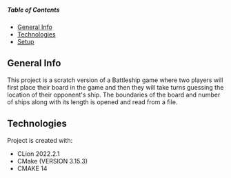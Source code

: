 ##### Table of Contents  
* [General Info](#general-info)  
* [Technologies](#technologies) 
* [Setup](#setup)
   
## General Info
This project is a scratch version of a Battleship game where two players will first place their board in the game and then they will take turns guessing the location of their opponent's ship. The boundaries of the board and number of ships along with its length is opened and read from a file.

## Technologies
Project is created with:
- CLion 2022.2.1
- CMake (VERSION 3.15.3)
- CMAKE 14
